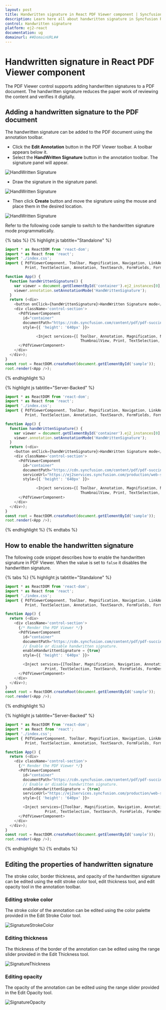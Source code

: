 ```yaml
---
layout: post
title: Handwritten signature in React PDF Viewer component | Syncfusion
description: Learn here all about handwritten signature in Syncfusion React Pdfviewer component of Syncfusion Essential JS 2 and more.
control: Handwritten signature 
platform: ej2-react
documentation: ug
domainurl: ##DomainURL##
---
```


# Handwritten signature in React PDF Viewer component

The PDF Viewer control supports adding handwritten signatures to a PDF document. The handwritten signature reduces the paper work of reviewing the content and verifies it digitally.

## Adding a handwritten signature to the PDF document

The handwritten signature can be added to the PDF document using the annotation toolbar.

* Click the **Edit Annotation** button in the PDF Viewer toolbar. A toolbar appears below it.
* Select the **HandWritten Signature** button in the annotation toolbar. The signature panel will appear.

![HandWritten Signature](../../pdfviewer/images/select_sign.png)

* Draw the signature in the signature panel.

![HandWritten Signature](../../pdfviewer/images/add_sign.png)

* Then click **Create** button and move the signature using the mouse and place them in the desired location.

![HandWritten Signature](../../pdfviewer/images/create_sign.png)

Refer to the following code sample to switch to the handwritten signature mode programmatically.

{% tabs %}
{% highlight js tabtitle="Standalone" %}

```ts
import * as ReactDOM from 'react-dom';
import * as React from 'react';
import './index.css';
import { PdfViewerComponent, Toolbar, Magnification, Navigation, LinkAnnotation, BookmarkView, ThumbnailView, 
         Print, TextSelection, Annotation, TextSearch, FormFields, FormDesigner, Inject } from '@syncfusion/ej2-react-pdfviewer';

function App() {
  function handWrittenSignature() {
    var viewer = document.getElementById('container').ej2_instances[0];
    viewer.annotation.setAnnotationMode('HandWrittenSignature');
  }
  return (<div>
    <button onClick={handWrittenSignature}>HandWritten Signature mode</button>
    <div className='control-section'>
      <PdfViewerComponent
        id="container" 
        documentPath="https://cdn.syncfusion.com/content/pdf/pdf-succinctly.pdf"
        style={{ 'height': '640px' }}>

              <Inject services={[ Toolbar, Annotation, Magnification, Navigation, LinkAnnotation, BookmarkView, 
                                  ThumbnailView, Print, TextSelection, TextSearch, FormDesigner, FormFields ]}/>
      </PdfViewerComponent>
    </div>
  </div>);
}
const root = ReactDOM.createRoot(document.getElementById('sample'));
root.render(<App />);

```
{% endhighlight %}

{% highlight js tabtitle="Server-Backed" %}

```ts
import * as ReactDOM from 'react-dom';
import * as React from 'react';
import './index.css';
import { PdfViewerComponent, Toolbar, Magnification, Navigation, LinkAnnotation, BookmarkView, ThumbnailView, 
         Print, TextSelection, Annotation, TextSearch, FormFields, FormDesigner, Inject } from '@syncfusion/ej2-react-pdfviewer';

function App() {
  function handWrittenSignature() {
    var viewer = document.getElementById('container').ej2_instances[0];
    viewer.annotation.setAnnotationMode('HandWrittenSignature');
  }
  return (<div>
    <button onClick={handWrittenSignature}>HandWritten Signature mode</button>
    <div className='control-section'>
      <PdfViewerComponent
        id="container" 
        documentPath="https://cdn.syncfusion.com/content/pdf/pdf-succinctly.pdf"
        serviceUrl="https://ej2services.syncfusion.com/production/web-services/api/pdfviewer"
        style={{ 'height': '640px' }}>

              <Inject services={[ Toolbar, Annotation, Magnification, Navigation, LinkAnnotation, BookmarkView, 
                                  ThumbnailView, Print, TextSelection, TextSearch, FormDesigner, FormFields ]}/>
      </PdfViewerComponent>
    </div>
  </div>);
}
const root = ReactDOM.createRoot(document.getElementById('sample'));
root.render(<App />);

```
{% endhighlight %}
{% endtabs %}

## How to enable the handwritten signature

The following code snippet describes how to enable the handwritten signature in PDF Viewer. When the value is set to `false` it disables the handwritten signature.

{% tabs %}
{% highlight js tabtitle="Standalone" %}

```ts
import * as ReactDOM from 'react-dom';
import * as React from 'react';
import './index.css';
import { PdfViewerComponent, Toolbar, Magnification, Navigation, LinkAnnotation, BookmarkView, ThumbnailView, 
         Print, TextSelection, Annotation, TextSearch, FormFields, FormDesigner, Inject } from '@syncfusion/ej2-react-pdfviewer';

function App() {
  return (<div>
    <div className='control-section'>
      {/* Render the PDF Viewer */}
      <PdfViewerComponent
        id="container"
        documentPath="https://cdn.syncfusion.com/content/pdf/pdf-succinctly.pdf"
        // Enable or disable handwritten signature.
        enableHandwrittenSignature = {true}
        style={{ 'height': '640px' }}>

        <Inject services={[Toolbar, Magnification, Navigation, Annotation, LinkAnnotation, BookmarkView, ThumbnailView,
                  Print, TextSelection, TextSearch, FormFields, FormDesigner]} /> 
      </PdfViewerComponent>
    </div>
  </div>);
}
const root = ReactDOM.createRoot(document.getElementById('sample'));
root.render(<App />);

```   
{% endhighlight %}

{% highlight js tabtitle="Server-Backed" %}

```ts
import * as ReactDOM from 'react-dom';
import * as React from 'react';
import './index.css';
import { PdfViewerComponent, Toolbar, Magnification, Navigation, LinkAnnotation, BookmarkView, ThumbnailView, 
         Print, TextSelection, Annotation, TextSearch, FormFields, FormDesigner, Inject } from '@syncfusion/ej2-react-pdfviewer';

function App() {
  return (<div>
    <div className='control-section'>
      {/* Render the PDF Viewer */}
      <PdfViewerComponent
        id="container"
        documentPath="https://cdn.syncfusion.com/content/pdf/pdf-succinctly.pdf"
        // Enable or disable handwritten signature.
        enableHandwrittenSignature = {true}
        serviceUrl="https://ej2services.syncfusion.com/production/web-services/api/pdfviewer"
        style={{ 'height': '640px' }}>

        <Inject services={[Toolbar, Magnification, Navigation, Annotation, LinkAnnotation, BookmarkView, ThumbnailView,
                  Print, TextSelection, TextSearch, FormFields, FormDesigner]} /> 
      </PdfViewerComponent>
    </div>
  </div>);
}
const root = ReactDOM.createRoot(document.getElementById('sample'));
root.render(<App />);

```    
{% endhighlight %}
{% endtabs %}

## Editing the properties of handwritten signature

The stroke color, border thickness, and opacity of the handwritten signature can be edited using the edit stroke color tool, edit thickness tool, and edit opacity tool in the annotation toolbar.

### Editing stroke color

The stroke color of the annotation can be edited using the color palette provided in the Edit Stroke Color tool.

![SignatureStrokeColor](../../pdfviewer/images/change_stroke.png)

### Editing thickness

The thickness of the border of the annotation can be edited using the range slider provided in the Edit Thickness tool.

![SignatureThickness](../../pdfviewer/images/change_thickness.png)

### Editing opacity

The opacity of the annotation can be edited using the range slider provided in the Edit Opacity tool.

![SignatureOpacity](../../pdfviewer/images/change_opacity.png)
